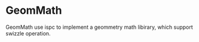 # GeomMath

GeomMath use ispc to implement a geommetry math libirary, which support swizzle operation.